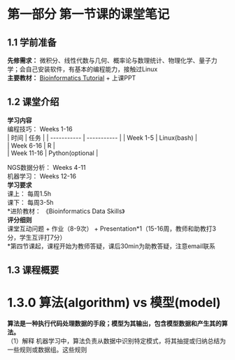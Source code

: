 # 第一部分 第一节课的课堂笔记
## 1.1 学前准备  
**先修需求：** 微积分、线性代数与几何、概率论与数理统计、物理化学、量子力学；会自己安装软件，有基本的编程能力，接触过Linux  
**主要教材：** [Bioinformatics Tutorial](https://book.ncrnalab.org/teaching/) + 上课PPT  

## 1.2 课堂介绍  
**学习内容**  
编程技巧： Weeks 1-16  
| 时间        | 任务        |
| ----------- | ----------- |
| Week 1-5      | Linux(bash)     |  
| Week 6-16   | R   |  
| Week 11-16   | Python(optional  |  

NGS数据分析： Weeks 4-11   
机器学习： Weeks 12-16  
**学习要求**  
课上： 每周1.5h    
课下： 每周3-5h  
\*进阶教材： 《Bioinformatics Data Skills》  
**评分细则**  
课堂互动问题 + 作业（8-9次） + Presentation*1（15-16周，教师和助教打3分，学生互评打7分）  
\*第四节课起，课程开始为教师答疑，课后30min为助教答疑，注意email联系  

## 1.3 课程概要  
# 1.3.0 算法(algorithm) vs 模型(model)  
**算法是一种执行代码处理数据的手段；模型为其输出，包含模型数据和产生其的算法。**  
（1）解释  机器学习中，算法负责从数据中识别特定模式，将其抽提或归纳总结为一些规则或数据组。这些规则

